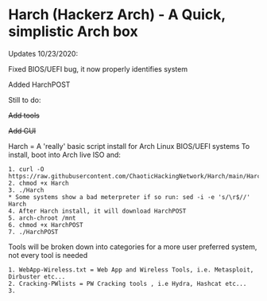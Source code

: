 # Harch (Hackerz Arch) - A Quick, simplistic Arch box

Updates 10/23/2020:

Fixed BIOS/UEFI bug, it now properly identifies system

Added HarchPOST

Still to do:

~~Add tools~~

~~Add GUI~~

Harch = A 'really' basic script install for Arch Linux BIOS/UEFI systems
  To install, boot into Arch live ISO and:
  
  
    1. curl -O https://raw.githubusercontent.com/ChaoticHackingNetwork/Harch/main/Harch
    2. chmod +x Harch
    3. ./Harch
    * Some systems show a bad meterpreter if so run: sed -i -e 's/\r$//' Harch 
    4. After Harch install, it will download HarchPOST
    5. arch-chroot /mnt
    6. chmod +x HarchPOST
    7. ./HarchPOST

Tools will be broken down into categories for a more user preferred system, not every tool is needed

    1. WebApp-Wireless.txt = Web App and Wireless Tools, i.e. Metasploit, Dirbuster etc...
    2. Cracking-PWlists = PW Cracking tools , i.e Hydra, Hashcat etc...
    3. 

